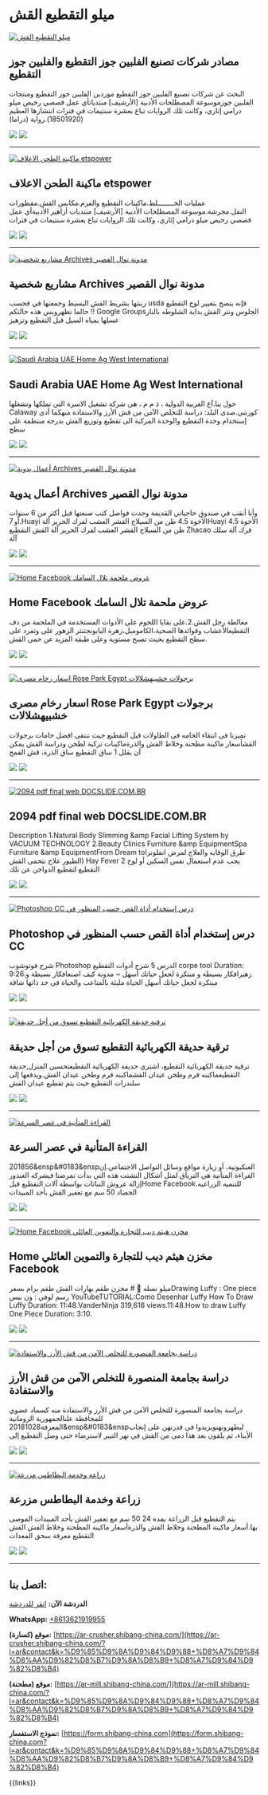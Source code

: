 # ميلو التقطيع القش

<a href="https://swt.shibang-china.com/?n=lxq&l=ar&img&k=%D9%85%D9%8A%D9%84%D9%88+%D8%A7%D9%84%D8%AA%D9%82%D8%B7%D9%8A%D8%B9+%D8%A7%D9%84%D9%82%D8%B4" target="_blank">![ميلو التقطيع القش](http://static.shibang-china.com/all-800x300/808.jpg)</a>

## مصادر شركات تصنيع الفلبين جوز التقطيع والفلبين جوز التقطيع
البحث عن شركات تصنيع الفلبين جوز التقطيع موردين الفلبين جوز التقطيع ومنتجات الفلبين جوزموسوعة المصطلحات الأدبية [الأرشيف] منتدياتأي عمل قصصي رخيص ميلو درامي إثاري، وكانت تلك الروايات تباع بعشرة سنتيمات في فترات انتشارها العظيم (18501920).رواية (دراما)


<a href="https://whatsapp.shibangsoft.com/WhatsApp.php" target="_blank" title="WhatsApp">![](http://static.shibang-china.com/icon/whatsapp.png)</a> <a href="https://swt.shibang-china.com/?n=lxq&l=ar&icon&k=%D9%85%D9%8A%D9%84%D9%88+%D8%A7%D9%84%D8%AA%D9%82%D8%B7%D9%8A%D8%B9+%D8%A7%D9%84%D9%82%D8%B4" target="_blank">![](http://static.shibang-china.com/icon/chat-ar.png)</a>

---

<a href="https://swt.shibang-china.com/?n=lxq&l=ar&img&k=%D9%85%D9%8A%D9%84%D9%88+%D8%A7%D9%84%D8%AA%D9%82%D8%B7%D9%8A%D8%B9+%D8%A7%D9%84%D9%82%D8%B4" target="_blank">![ماكينة الطحن الاعلاف etspower](http://static.shibang-china.com/all-800x300/68.jpg)</a>

## ماكينة الطحن الاعلاف etspower
عمليات الخــــــــلط.ماكينات التقطيع والفرم.مكابس القش.مقطورات النقل.مجرشة.موسوعة المصطلحات الأدبية [الأرشيف] منتديات أزاهير الأدبيةأي عمل قصصي رخيص ميلو درامي إثاري، وكانت تلك الروايات تباع بعشرة سنتيمات في فترات


<a href="https://whatsapp.shibangsoft.com/WhatsApp.php" target="_blank" title="WhatsApp">![](http://static.shibang-china.com/icon/whatsapp.png)</a> <a href="https://swt.shibang-china.com/?n=lxq&l=ar&icon&k=%D9%85%D9%8A%D9%84%D9%88+%D8%A7%D9%84%D8%AA%D9%82%D8%B7%D9%8A%D8%B9+%D8%A7%D9%84%D9%82%D8%B4" target="_blank">![](http://static.shibang-china.com/icon/chat-ar.png)</a>

---

<a href="https://swt.shibang-china.com/?n=lxq&l=ar&img&k=%D9%85%D9%8A%D9%84%D9%88+%D8%A7%D9%84%D8%AA%D9%82%D8%B7%D9%8A%D8%B9+%D8%A7%D9%84%D9%82%D8%B4" target="_blank">![مشاريع شخصية Archives مدونة نوال القصير](http://static.shibang-china.com/all-800x300/247.jpg)</a>

## مشاريع شخصية Archives مدونة نوال القصير
زينتها بشريط القش البسيط وجمعتها في فحسب usda فإنه ينصح بتغيير لوح التقطيع حالما تظهروبس هذه حالتكم !! Google Groupsالجلوس ونثر القش بداية الشلوطه بالنار غسلها بمياه السيل قبل التقطيع وتزهيز


<a href="https://whatsapp.shibangsoft.com/WhatsApp.php" target="_blank" title="WhatsApp">![](http://static.shibang-china.com/icon/whatsapp.png)</a> <a href="https://swt.shibang-china.com/?n=lxq&l=ar&icon&k=%D9%85%D9%8A%D9%84%D9%88+%D8%A7%D9%84%D8%AA%D9%82%D8%B7%D9%8A%D8%B9+%D8%A7%D9%84%D9%82%D8%B4" target="_blank">![](http://static.shibang-china.com/icon/chat-ar.png)</a>

---

<a href="https://swt.shibang-china.com/?n=lxq&l=ar&img&k=%D9%85%D9%8A%D9%84%D9%88+%D8%A7%D9%84%D8%AA%D9%82%D8%B7%D9%8A%D8%B9+%D8%A7%D9%84%D9%82%D8%B4" target="_blank">![Saudi Arabia UAE Home Ag West International](http://static.shibang-china.com/all-800x300/1464.jpg)</a>

## Saudi Arabia UAE Home Ag West International
حول بنا.آغ الغربية الدولية ، ذ م م ، هي شركة تشغيل الاسرة التي تملكها وتشغلها Calaway كورتني.صدى البلد: دراسة للتخلص الآمن من قش الأرز والاستفادة منهكما أدى إستخدام وحدة التقطيع والوحدة المركبة الى تقطيع وتوزيع القش بدرجة منتظمة على سطح


<a href="https://whatsapp.shibangsoft.com/WhatsApp.php" target="_blank" title="WhatsApp">![](http://static.shibang-china.com/icon/whatsapp.png)</a> <a href="https://swt.shibang-china.com/?n=lxq&l=ar&icon&k=%D9%85%D9%8A%D9%84%D9%88+%D8%A7%D9%84%D8%AA%D9%82%D8%B7%D9%8A%D8%B9+%D8%A7%D9%84%D9%82%D8%B4" target="_blank">![](http://static.shibang-china.com/icon/chat-ar.png)</a>

---

<a href="https://swt.shibang-china.com/?n=lxq&l=ar&img&k=%D9%85%D9%8A%D9%84%D9%88+%D8%A7%D9%84%D8%AA%D9%82%D8%B7%D9%8A%D8%B9+%D8%A7%D9%84%D9%82%D8%B4" target="_blank">![أعمال يدوية Archives مدونة نوال القصير](http://static.shibang-china.com/all-800x300/1437.jpg)</a>

## أعمال يدوية Archives مدونة نوال القصير
وأنا أنقب في صندوق حاجياتي القديمة وجدت فواصل كتب صنعتها قبل أكثر من 6 سنوات أو 7.Huayi الأخوة 4.5 طن من السيلاج القشر العشب لفرك الحرير آلةHuayi الأخوة 4.5 طن من السيلاج القشر العشب لفرك الحرير آلة القش التقطيع Zhacao فرك آلة سلك آلة


<a href="https://whatsapp.shibangsoft.com/WhatsApp.php" target="_blank" title="WhatsApp">![](http://static.shibang-china.com/icon/whatsapp.png)</a> <a href="https://swt.shibang-china.com/?n=lxq&l=ar&icon&k=%D9%85%D9%8A%D9%84%D9%88+%D8%A7%D9%84%D8%AA%D9%82%D8%B7%D9%8A%D8%B9+%D8%A7%D9%84%D9%82%D8%B4" target="_blank">![](http://static.shibang-china.com/icon/chat-ar.png)</a>

---

<a href="https://swt.shibang-china.com/?n=lxq&l=ar&img&k=%D9%85%D9%8A%D9%84%D9%88+%D8%A7%D9%84%D8%AA%D9%82%D8%B7%D9%8A%D8%B9+%D8%A7%D9%84%D9%82%D8%B4" target="_blank">![‫عروض ملحمة تلال السامك Home Facebook‬](http://static.shibang-china.com/all-800x300/334.jpg)</a>

## ‫عروض ملحمة تلال السامك Home Facebook‬
مغالطة رجل القش.2.على بقايا اللحوم على الأدوات المستخدمة في الملحمة من دف التقطيعالأعشاب وفوائدها الصحية،الكاموميل،زهرة البابونجتنثر الزهور على وتفرد على سطح التقطيع بحيث تصبح مستوية وعلى طبقة المزيد عن حمى القش.


<a href="https://whatsapp.shibangsoft.com/WhatsApp.php" target="_blank" title="WhatsApp">![](http://static.shibang-china.com/icon/whatsapp.png)</a> <a href="https://swt.shibang-china.com/?n=lxq&l=ar&icon&k=%D9%85%D9%8A%D9%84%D9%88+%D8%A7%D9%84%D8%AA%D9%82%D8%B7%D9%8A%D8%B9+%D8%A7%D9%84%D9%82%D8%B4" target="_blank">![](http://static.shibang-china.com/icon/chat-ar.png)</a>

---

<a href="https://swt.shibang-china.com/?n=lxq&l=ar&img&k=%D9%85%D9%8A%D9%84%D9%88+%D8%A7%D9%84%D8%AA%D9%82%D8%B7%D9%8A%D8%B9+%D8%A7%D9%84%D9%82%D8%B4" target="_blank">![اسعار رخام مصرى Rose Park Egypt برجولات خشبيهشلالات](http://static.shibang-china.com/all-800x300/629.jpg)</a>

## اسعار رخام مصرى Rose Park Egypt برجولات خشبيهشلالات
تميزنا فى انتقاء الخامه فى الطاولات قبل التقطيع حيث ننتقى افضل خامات برجولات القشأسعار ماكينة مطحنة وخلاط القش والذرةماكينات تركية لطحن ودراسة القش يمكن أن يقلل 1 ساق التقطيع ساق الذرة، قش القمح


<a href="https://whatsapp.shibangsoft.com/WhatsApp.php" target="_blank" title="WhatsApp">![](http://static.shibang-china.com/icon/whatsapp.png)</a> <a href="https://swt.shibang-china.com/?n=lxq&l=ar&icon&k=%D9%85%D9%8A%D9%84%D9%88+%D8%A7%D9%84%D8%AA%D9%82%D8%B7%D9%8A%D8%B9+%D8%A7%D9%84%D9%82%D8%B4" target="_blank">![](http://static.shibang-china.com/icon/chat-ar.png)</a>

---

<a href="https://swt.shibang-china.com/?n=lxq&l=ar&img&k=%D9%85%D9%8A%D9%84%D9%88+%D8%A7%D9%84%D8%AA%D9%82%D8%B7%D9%8A%D8%B9+%D8%A7%D9%84%D9%82%D8%B4" target="_blank">![2094 pdf final web DOCSLIDE.COM.BR](http://static.shibang-china.com/all-800x300/1155.jpg)</a>

## 2094 pdf final web DOCSLIDE.COM.BR
Description 1.Natural Body Slimming &amp Facial Lifting System by VACUUM TECHNOLOGY 2.Beauty Clinics Furniture &amp EquipmentSpa Furniture &amp EquipmentFrom Dream toطرق الوقايه والعلاج لمرض انفلونزا الطيور علاج نتحمى القش) Hay Fever 2 يجب عدم استعمال نفس السكين أو لوح التقطيع لتقطيع الدواجن عن تلك


<a href="https://whatsapp.shibangsoft.com/WhatsApp.php" target="_blank" title="WhatsApp">![](http://static.shibang-china.com/icon/whatsapp.png)</a> <a href="https://swt.shibang-china.com/?n=lxq&l=ar&icon&k=%D9%85%D9%8A%D9%84%D9%88+%D8%A7%D9%84%D8%AA%D9%82%D8%B7%D9%8A%D8%B9+%D8%A7%D9%84%D9%82%D8%B4" target="_blank">![](http://static.shibang-china.com/icon/chat-ar.png)</a>

---

<a href="https://swt.shibang-china.com/?n=lxq&l=ar&img&k=%D9%85%D9%8A%D9%84%D9%88+%D8%A7%D9%84%D8%AA%D9%82%D8%B7%D9%8A%D8%B9+%D8%A7%D9%84%D9%82%D8%B4" target="_blank">![‫درس إستخدام أداة القص حسب المنظور في Photoshop CC](http://static.shibang-china.com/all-800x300/116.jpg)</a>

## ‫درس إستخدام أداة القص حسب المنظور في Photoshop CC
شرح فوتوشوب Photoshop الدرس 5 شرح أدوات التقطيع corpe tool Duration: 9:26.زهيرافكار بسيطة و مبتكرة لجعل حياتك أسهل ~ مدونة كيف اصنعافكار بسيطة و مبتكرة لجعل حياتك أسهل الحياة مليئة بالمتاعب والحياة فى حد ذاتها شاقة


<a href="https://whatsapp.shibangsoft.com/WhatsApp.php" target="_blank" title="WhatsApp">![](http://static.shibang-china.com/icon/whatsapp.png)</a> <a href="https://swt.shibang-china.com/?n=lxq&l=ar&icon&k=%D9%85%D9%8A%D9%84%D9%88+%D8%A7%D9%84%D8%AA%D9%82%D8%B7%D9%8A%D8%B9+%D8%A7%D9%84%D9%82%D8%B4" target="_blank">![](http://static.shibang-china.com/icon/chat-ar.png)</a>

---

<a href="https://swt.shibang-china.com/?n=lxq&l=ar&img&k=%D9%85%D9%8A%D9%84%D9%88+%D8%A7%D9%84%D8%AA%D9%82%D8%B7%D9%8A%D8%B9+%D8%A7%D9%84%D9%82%D8%B4" target="_blank">![ترقية حديقة الكهربائية التقطيع تسوق من أجل حديقة](http://static.shibang-china.com/all-800x300/1124.jpg)</a>

## ترقية حديقة الكهربائية التقطيع تسوق من أجل حديقة
ترقية حديقة الكهربائية التقطيع، اشتري حديقة الكهربائية التقطيعتحسين المنزل,حديقة التقطيعماكينه فرم وطخن عيدان القشماكينه فرم وطخن عيدان القش.ويدفعها إلى سلندرات التقطيع حيث يتم تقطيع عيدان القش


<a href="https://whatsapp.shibangsoft.com/WhatsApp.php" target="_blank" title="WhatsApp">![](http://static.shibang-china.com/icon/whatsapp.png)</a> <a href="https://swt.shibang-china.com/?n=lxq&l=ar&icon&k=%D9%85%D9%8A%D9%84%D9%88+%D8%A7%D9%84%D8%AA%D9%82%D8%B7%D9%8A%D8%B9+%D8%A7%D9%84%D9%82%D8%B4" target="_blank">![](http://static.shibang-china.com/icon/chat-ar.png)</a>

---

<a href="https://swt.shibang-china.com/?n=lxq&l=ar&img&k=%D9%85%D9%8A%D9%84%D9%88+%D8%A7%D9%84%D8%AA%D9%82%D8%B7%D9%8A%D8%B9+%D8%A7%D9%84%D9%82%D8%B4" target="_blank">![القراءة المتأنية في عصر السرعة](http://static.shibang-china.com/all-800x300/311.jpg)</a>

## القراءة المتأنية في عصر السرعة
201856&ensp&#0183&enspالعنكبوتية، أو زيارة مواقع وسائل التواصل الاجتماعي.إن القراءة المتأنية هي الترياق لمثل أشكال التشتت هذه التي بدأت تمرضنا في‫شركه الغندور للتنميه الزراعيه.Home Facebook‬إزالة عروش النباتات بواسطة آلات التقطيع قبل الحصاد 50 سم مع تعفير القش بأحد المبيدات


<a href="https://whatsapp.shibangsoft.com/WhatsApp.php" target="_blank" title="WhatsApp">![](http://static.shibang-china.com/icon/whatsapp.png)</a> <a href="https://swt.shibang-china.com/?n=lxq&l=ar&icon&k=%D9%85%D9%8A%D9%84%D9%88+%D8%A7%D9%84%D8%AA%D9%82%D8%B7%D9%8A%D8%B9+%D8%A7%D9%84%D9%82%D8%B4" target="_blank">![](http://static.shibang-china.com/icon/chat-ar.png)</a>

---

<a href="https://swt.shibang-china.com/?n=lxq&l=ar&img&k=%D9%85%D9%8A%D9%84%D9%88+%D8%A7%D9%84%D8%AA%D9%82%D8%B7%D9%8A%D8%B9+%D8%A7%D9%84%D9%82%D8%B4" target="_blank">![‫مخزن هيثم ديب للتجارة والتموين العائلي Home Facebook‬](http://static.shibang-china.com/all-800x300/1140.jpg)</a>

## ‫مخزن هيثم ديب للتجارة والتموين العائلي Home Facebook‬
ميلو نسله 💛 # مخزن طقم بهارات القش طقم برام بسعرDrawing Luffy : One piece رسم لوفي : ون بيس YouTubeTUTORIAL:Como Desenhar Luffy How To Draw Luffy Duration: 11:48.VanderNinja 319,616 views.11:48.How to draw Luffy One Piece Duration: 3:10.


<a href="https://whatsapp.shibangsoft.com/WhatsApp.php" target="_blank" title="WhatsApp">![](http://static.shibang-china.com/icon/whatsapp.png)</a> <a href="https://swt.shibang-china.com/?n=lxq&l=ar&icon&k=%D9%85%D9%8A%D9%84%D9%88+%D8%A7%D9%84%D8%AA%D9%82%D8%B7%D9%8A%D8%B9+%D8%A7%D9%84%D9%82%D8%B4" target="_blank">![](http://static.shibang-china.com/icon/chat-ar.png)</a>

---

<a href="https://swt.shibang-china.com/?n=lxq&l=ar&img&k=%D9%85%D9%8A%D9%84%D9%88+%D8%A7%D9%84%D8%AA%D9%82%D8%B7%D9%8A%D8%B9+%D8%A7%D9%84%D9%82%D8%B4" target="_blank">![دراسة بجامعة المنصورة للتخلص الآمن من قش الأرز والاستفادة](http://static.shibang-china.com/all-800x300/233.jpg)</a>

## دراسة بجامعة المنصورة للتخلص الآمن من قش الأرز والاستفادة
دراسة بجامعة المنصورة للتخلص الآمن من قش الأرز والاستفادة منه كسماد عضوي للمحافظة علىالجمهورية الرومانية المعرفة20181028&ensp&#0183&enspليطهرونهنويزيدوا في قدرتهن على إنجاب الأبناء، ثم يلقون بعد هذا دمى من القش في نهر التيبر لاسترضاء حتى وصل التقطيع إلى


<a href="https://whatsapp.shibangsoft.com/WhatsApp.php" target="_blank" title="WhatsApp">![](http://static.shibang-china.com/icon/whatsapp.png)</a> <a href="https://swt.shibang-china.com/?n=lxq&l=ar&icon&k=%D9%85%D9%8A%D9%84%D9%88+%D8%A7%D9%84%D8%AA%D9%82%D8%B7%D9%8A%D8%B9+%D8%A7%D9%84%D9%82%D8%B4" target="_blank">![](http://static.shibang-china.com/icon/chat-ar.png)</a>

---

<a href="https://swt.shibang-china.com/?n=lxq&l=ar&img&k=%D9%85%D9%8A%D9%84%D9%88+%D8%A7%D9%84%D8%AA%D9%82%D8%B7%D9%8A%D8%B9+%D8%A7%D9%84%D9%82%D8%B4" target="_blank">![زراعة وخدمة البطاطس مزرعة](http://static.shibang-china.com/all-800x300/35.jpg)</a>

## زراعة وخدمة البطاطس مزرعة
يتم التقطيع قبل الزراعة بمدة 24 50 سم مع تعفير القش بأحد المبيدات الموصى بها.أسعار ماكينة المطحنة وخلاط القش والذرةأسعار ماكينة المطحنة وخلاط القش القش التقطيع معرفة سحق المعدات


<a href="https://whatsapp.shibangsoft.com/WhatsApp.php" target="_blank" title="WhatsApp">![](http://static.shibang-china.com/icon/whatsapp.png)</a> <a href="https://swt.shibang-china.com/?l=ar&icon&k=%D9%85%D9%8A%D9%84%D9%88+%D8%A7%D9%84%D8%AA%D9%82%D8%B7%D9%8A%D8%B9+%D8%A7%D9%84%D9%82%D8%B4" target="_blank">![](http://static.shibang-china.com/icon/chat-ar.png)</a>

---
## اتصل بنا:

**الدردشة الآن:** [انقر للدردشة](https://swt.shibang-china.com?l=ar&contact&k=%D9%85%D9%8A%D9%84%D9%88+%D8%A7%D9%84%D8%AA%D9%82%D8%B7%D9%8A%D8%B9+%D8%A7%D9%84%D9%82%D8%B4)

**WhatsApp:**  [+8613621919955](https://whatsapp.shibangsoft.com/WhatsApp.php)

**موقع (كسارة):** [https://ar-crusher.shibang-china.com/](https://ar-crusher.shibang-china.com/?l=ar&contact&k=%D9%85%D9%8A%D9%84%D9%88+%D8%A7%D9%84%D8%AA%D9%82%D8%B7%D9%8A%D8%B9+%D8%A7%D9%84%D9%82%D8%B4)

**موقع (مطحنة):** [https://ar-mill.shibang-china.com/](https://ar-mill.shibang-china.com/?l=ar&contact&k=%D9%85%D9%8A%D9%84%D9%88+%D8%A7%D9%84%D8%AA%D9%82%D8%B7%D9%8A%D8%B9+%D8%A7%D9%84%D9%82%D8%B4)

**نموذج الاستفسار:** [https://form.shibang-china.com](https://form.shibang-china.com?l=ar&contact&k=%D9%85%D9%8A%D9%84%D9%88+%D8%A7%D9%84%D8%AA%D9%82%D8%B7%D9%8A%D8%B9+%D8%A7%D9%84%D9%82%D8%B4)

{{links}}
